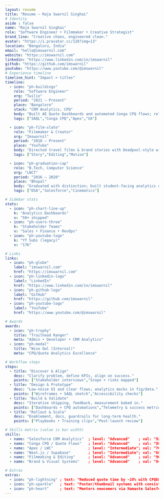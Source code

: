 ```yaml
---
layout: resume
title: "Resume — Raja Swarnil Singhai"
# Identity
aside : false
name: "Raja Swarnil Singhai"
role: "Software Engineer • Filmmaker • Creative Strategist"
brand_line: "Creative chaos, engineered clean."
avatar: "https://i.pravatar.cc/128?img=13"
location: "Bengaluru, India"
email: "hello@imswarnil.com"
website: "https://imswarnil.com"
linkedin: "https://www.linkedin.com/in/imswarnil"
github: "https://github.com/imswarnil"
youtube: "https://www.youtube.com/@imswarnil"
# Experience timeline
timeline_hint: "Impact > titles"
timeline:
  - icon: "ph-buildings"
    role: "Software Engineer"
    org: "Twilio"
    period: "2021 — Present"
    place: "Bangalore"
    stack: "CRM Analytics, CPQ"
    body: "Built AE Quote Dashboards and automated Conga CPQ flows; rolled out CPQEmbeddedAI prototype to accelerate quoting by ~28%."
    tags: ["SAQL","Conga CPQ","Apex","UX"]

  - icon: "ph-film-slate"
    role: "Filmmaker & Creator"
    org: "Imswarnil"
    period: "2018 — Present"
    place: "YouTube"
    body: "Directed travel films & brand stories with Deadpool-style wit and cinematic pacing; launching 'Scripts & Trips'."
    tags: ["Story","Editing","Motion"]

  - icon: "ph-graduation-cap"
    role: "B.Tech, Computer Science"
    org: "LNCT"
    period: "2016 — 2020"
    place: "Bhopal"
    body: "Graduated with distinction; built student-facing analytics utilities and short films that won college fests."
    tags: ["DSA","Salesforce","Cinematics"]

# Sidebar stats
stats:
  - icon: "ph-chart-line-up"
    k: "Analytics Dashboards"
    v: "50+ shipped"
  - icon: "ph-users-three"
    k: "Stakeholder Teams"
    v: "Sales • Finance • RevOps"
  - icon: "ph-youtube-logo"
    k: "YT Subs (legacy)"
    v: "17K"

# Links
links:
  - icon: "ph-globe"
    label: "imswarnil.com"
    href: "https://imswarnil.com"
  - icon: "ph-linkedin-logo"
    label: "LinkedIn"
    href: "https://www.linkedin.com/in/imswarnil"
  - icon: "ph-github-logo"
    label: "GitHub"
    href: "https://github.com/imswarnil"
  - icon: "ph-youtube-logo"
    label: "YouTube"
    href: "https://www.youtube.com/@imswarnil"

# Awards
awards:
  - icon: "ph-trophy"
    title: "Trailhead Ranger"
    meta: "Admin • Developer • CRM Analytics"
  - icon: "ph-medal"
    title: "Wise Owl (Internal)"
    meta: "CPQ/Quote Analytics Excellence"

# Workflow steps
steps:
  - title: "Discover & Align"
    desc: "Clarify problem, define KPIs, align on success."
    points: ["Stakeholder interviews","Scope + risks mapped"]
  - title: "Design & Prototype"
    desc: "Low-noise UI and clear flows; analytics mocks in fig/data."
    points: ["Wireframes • SAQL sketch","Accessibility checks"]
  - title: "Build & Validate"
    desc: "Iterative shipping, feedback, measurement baked in."
    points: ["Dashboards + CPQ automations","Telemetry & success metrics"]
  - title: "Rollout & Scale"
    desc: "Enablement, docs, guardrails for long-term health."
    points: ["Playbooks • Training clips","Post-launch review"]

# Skills matrix (value is bar width)
skills:
  - name: "Salesforce CRM Analytics"  ; level: "Advanced"    ; val: "92%"
  - name: "Conga CPQ / Quote Flows"   ; level: "Advanced"    ; val: "88%"
  - name: "Apex / LWC"                ; level: "Intermediate"; val: "70%"
  - name: "Next.js / Supabase"        ; level: "Intermediate"; val: "68%"
  - name: "Filmmaking & Editing"      ; level: "Advanced"    ; val: "90%"
  - name: "Brand & Visual Systems"    ; level: "Advanced"    ; val: "84%"

# Extras
extras:
  - icon: "ph-lightning" ; text: "Reduced quote time by ~28% with CPQEmbeddedAI prototype."
  - icon: "ph-sparkle"   ; text: "Poster/thumbnail systems with consistent gridline fades."
  - icon: "ph-heart"     ; text: "Mentors newcomers via Namaste Salesforce Academy."
---
```

